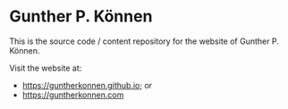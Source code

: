 # Gunther P. Können

This is the source code / content repository for the website of Gunther P. Können.

Visit the website at:

* https://guntherkonnen.github.io; or
* https://guntherkonnen.com

